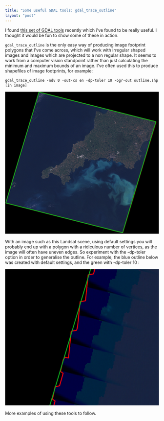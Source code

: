 ```yaml
---
title: "Some useful GDAL tools: gdal_trace_outline"
layout: "post"
---
```

I found [this set of GDAL tools](https://github.com/gina-alaska/dans-gdal-scripts) recently which i've found to be really useful. I thought it would be fun to show some of these in action.

`gdal_trace_outline` is the only easy way of producing image footprint polygons that I've come across, which will work with irregular shaped images and images which are projected to a non regular shape. It seems to work from a computer vision standpoint rather than just calculating the minimum and maximum bounds of an image. I've often used this to produce shapefiles of image footprints, for example: 

    gdal_trace_outline -ndv 0 -out-cs en -dp-toler 10 -ogr-out outline.shp [in image]

![Trace outline example]( /assets/posts/trace-outline-example1.png)

With an image such as this Landsat scene, using default settings you will probably end up with a polygon with a ridiculous number of vertices, as the image will often have uneven edges. So experiment with the -dp-toler option in order to generalise the outline. For example, the blue outline below was created with default settings, and the green with -dp-toler 10 :

![Trace outline example]( /assets/posts/trace-outline-example2.png)

More examples of using these tools to follow.

